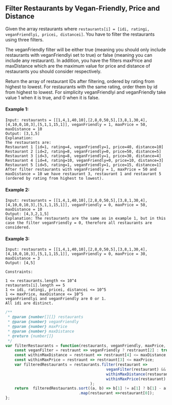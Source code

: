 ## Filter Restaurants by Vegan-Friendly, Price and Distance
Given the array restaurants where  `restaurants[i] = [idi, ratingi, veganFriendlyi, pricei, distancei]`. You have to filter the restaurants using three filters.    

The veganFriendly filter will be either true (meaning you should only include restaurants with veganFriendlyi set to true) or false (meaning you can include any restaurant). In addition, you have the filters maxPrice and maxDistance which are the maximum value for price and distance of restaurants you should consider respectively.
    
Return the array of restaurant IDs after filtering, ordered by rating from highest to lowest. For restaurants with the same rating, order them by id from highest to lowest. For simplicity veganFriendlyi and veganFriendly take value 1 when it is true, and 0 when it is false.    

 

#### Example 1:
```
Input: restaurants = [[1,4,1,40,10],[2,8,0,50,5],[3,8,1,30,4],[4,10,0,10,3],[5,1,1,15,1]], veganFriendly = 1, maxPrice = 50, maxDistance = 10
Output: [3,1,5] 
Explanation: 
The restaurants are:
Restaurant 1 [id=1, rating=4, veganFriendly=1, price=40, distance=10]
Restaurant 2 [id=2, rating=8, veganFriendly=0, price=50, distance=5]
Restaurant 3 [id=3, rating=8, veganFriendly=1, price=30, distance=4]
Restaurant 4 [id=4, rating=10, veganFriendly=0, price=10, distance=3]
Restaurant 5 [id=5, rating=1, veganFriendly=1, price=15, distance=1] 
After filter restaurants with veganFriendly = 1, maxPrice = 50 and maxDistance = 10 we have restaurant 3, restaurant 1 and restaurant 5 (ordered by rating from highest to lowest). 
```
#### Example 2:
```
Input: restaurants = [[1,4,1,40,10],[2,8,0,50,5],[3,8,1,30,4],[4,10,0,10,3],[5,1,1,15,1]], veganFriendly = 0, maxPrice = 50, maxDistance = 10
Output: [4,3,2,1,5]
Explanation: The restaurants are the same as in example 1, but in this case the filter veganFriendly = 0, therefore all restaurants are considered.
```
#### Example 3:
```
Input: restaurants = [[1,4,1,40,10],[2,8,0,50,5],[3,8,1,30,4],[4,10,0,10,3],[5,1,1,15,1]], veganFriendly = 0, maxPrice = 30, maxDistance = 3
Output: [4,5]
``` 
```
Constraints:

1 <= restaurants.length <= 10^4
restaurants[i].length == 5
1 <= idi, ratingi, pricei, distancei <= 10^5
1 <= maxPrice, maxDistance <= 10^5
veganFriendlyi and veganFriendly are 0 or 1.
All idi are distinct.
```
```javaScript
/**
 * @param {number[][]} restaurants
 * @param {number} veganFriendly
 * @param {number} maxPrice
 * @param {number} maxDistance
 * @return {number[]}
 */
var filterRestaurants = function(restaurants, veganFriendly, maxPrice, maxDistance) {
    const veganFilter = restraunt => veganFriendly ? restraunt[2] : true;
    const withinMaxDistance = restraunt => restraunt[4] <= maxDistance;
    const withinMaxPrice = restraunt => restraunt[3] <= maxPrice;
    var filteredRestaurants = restaurants.filter(restaurant => 
                                            veganFilter(restaurant) && 
                                            withinMaxDistance(restaurant) && 
                                            withinMaxPrice(restaurant)
                                     );
    return  filteredRestaurants.sort((a, b) => b[1] != a[1] ? b[1] - a[1]: b[0] - a[0])
                                .map(restaurant =>restaurant[0]);
};
```